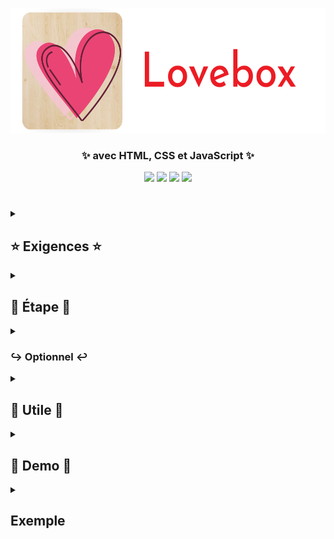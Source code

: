 <p align="center"><img src="assets/images/Logo.png" height="200" width="550" /></p>
<h3 align="center">✨ avec HTML, CSS et JavaScript ✨</h3>
<div align="center">

<img src="https://img.shields.io/github/stars/LeBazarDeBryan/DIY_Lovebox?label=%C3%89toile" />
<img src="https://img.shields.io/github/forks/LeBazarDeBryan/DIY_Lovebox?label=Fork" />
<img src="https://img.shields.io/github/watchers/LeBazarDeBryan/DIY_Lovebox?label=Watching" />
<img src="https://img.shields.io/github/issues/LeBazarDeBryan/DIY_Lovebox?label=Issues" /> </div>

#

<details>
<summary><h2>⭐ Exigences ⭐</h2></summary>
  <p>×1 Téléphone + Navigateur / <a href="https://github.com/LeBazarDeBryan/DIY_Lovebox#-optionnel-">Application</a></p>
  <p>×1 Chargeur</p>
  <p>×1 Réseau Wi-Fi / Données mobile</p>
  <p>×1 Boîte (inspirez-vous de la boîte <a href="assets/images/lovebox.png?raw=true">Lovebox</a>) / Support pour maintenir votre appareil (<a href="https://github.com/LeBazarDeBryan/DIY_Lovebox#Exemple">Exemple</a>)</p>
</details>

<details>
<summary><h2>🌟 Étape 🌟</h2></summary>
  <p>1. <a href="https://github.com/LeBazarDeBryan/DIY_Lovebox/fork">Dupliquer mon projet</a>.</p>
  <p>2. Modifiez cette <a href="index.html#L37-L40">ligne</a> si vous voulez mettre un autre nom ou un autre format d'image ou de vidéo.</p>
  <p>3. Déployez votre projet sur <a href="https://vercel.app">Vercel</a> (Rapide) ou <a href="https://www.clictune.com/jseR">Github Pages</a> (Long).</p>
  <p>4. Renommez vos images en "image.png" (ou le nom ou le format que vous avez mis)</p>
  <p>5. Mettez vos images dans le <a href="images">dossier images</a> et regarder votre page.</p>
</details>

<details>
<summary><h3>↪ Optionnel ↩</h3></summary>
  <p>0. Vous pouvez faire une application Android. (Vous avez besoin d'<a href="https://www.clictune.com/jseQ">Android Studio</a>).</p>
  <p>1. <a href="app">Télécharger ce dossier</a>.</p>
  <p>2. Ouvrer ce dossier avec <a href="https://www.clictune.com/jseQ">Android Studio</a>.</p>
  <p>3. Cliquer sur "Project", Aller dans app/java/fr.lebazardebryan.lovebox/MainActivity</p>
  <p>4. Aller à la ligne 18 puis changer "remplacer avec votre url" avec votre site web.</p>
  <p>5. Cliquer sur "Build" > "Build Bundle(s) / APK(s)" > Build APK(s)</p>
  <p>6. Après avoir attendu vous devrais avoir une notification quand c'est fini. Cliquer sur "locate".</p>
  <p>7. Vous devrais voir un fichier avec le nom "app-debug.apk" c'est l'application. Transférer la sur votre appareil Android.</p>
  <p>8. Installer l'application sur votre appareil puis ouvrez la.</p>
  <p>9. Pour rafraichire appuyer sur "Refresh".</p>
  <p>10. Et voilà ! Vous avez votre <a href="assets/images/lovebox.png?raw=true">Lovebox</a>.</p>
</details>

<details>
<summary><h2>💞 Utile 💞</h2></summary>
  <p>Si vous n'avez pas d'idée d'image téléchargez-en <a href="database">ici</a> ou essayez cette <a href="https://www.clictune.com/jseS">page</a>.</p>
</details>


<details>
<summary><h2>🌠 Demo 🌠</h2></summary>
  <p><a href="https://www.clictune.com/jseT">Github</a></p>
       <p><a href="https://www.clictune.com/jseY">Vercel</a></p>
</details>

<details>
<summary><h2>Exemple</h2></summary>
  <p align="center"><img src="assets/images/image1.png" />
  
  #
  
  <img src="assets/images/image2.png" /></p>
</details>
